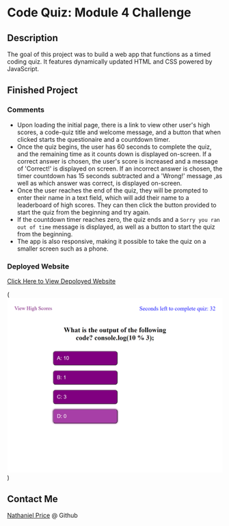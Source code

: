 # Code Quiz: Module 4 Challenge

## Description

The goal of this project was to build a web app that functions as a timed coding quiz. It features dynamically updated HTML and CSS powered by JavaScript. 

## Finished Project

### Comments

* Upon loading the initial page, there is a link to view other user's high scores, a code-quiz title and welcome message, and a button that when clicked starts the questionaire and a countdown timer.
* Once the quiz begins, the user has 60 seconds to complete the quiz, and the remaining time as it counts down is displayed on-screen. If a correct answer is chosen, the user's score is increased and a message of 'Correct!' is displayed on screen. If an incorrect answer is chosen, the timer countdown has 15 seconds subtracted and a 'Wrong!' message ,as well as which answer was correct, is displayed on-screen.
* Once the user reaches the end of the quiz, they will be prompted to enter their name in a text field, which will add their name to a leaderboard of high scores. They can then click the button provided to start the quiz from the beginning and try again.
* If the countdown timer reaches zero, the quiz ends and a `Sorry you ran out of time` message is displayed, as well as a button to start the quiz from the beginning.
* The app is also responsive, making it possible to take the quiz on a smaller screen such as a phone.

### Deployed Website

[ Click Here to View Depoloyed Website](https://newprice247.github.io/Code-Quiz-Mod-4/)


(![Code Quiz Screenshot](./assets/code-quiz-screenshot.png))

## Contact Me

[Nathaniel Price](https://github.com/newprice247) @ Github
